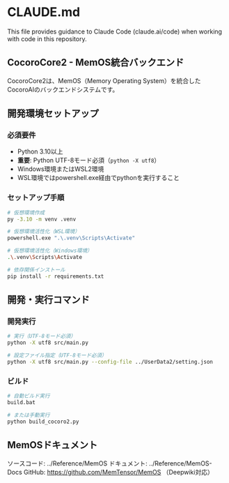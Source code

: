 # CLAUDE.md

This file provides guidance to Claude Code (claude.ai/code) when working with code in this repository.

## CocoroCore2 - MemOS統合バックエンド

CocoroCore2は、MemOS（Memory Operating System）を統合したCocoroAIのバックエンドシステムです。


## 開発環境セットアップ

### 必須要件
- Python 3.10以上
- **重要**: Python UTF-8モード必須（`python -X utf8`）
- Windows環境またはWSL2環境
- WSL環境ではpowershell.exe経由でpythonを実行すること

### セットアップ手順

```bash
# 仮想環境作成
py -3.10 -m venv .venv

# 仮想環境活性化（WSL環境）
powershell.exe ".\.venv\Scripts\Activate"

# 仮想環境活性化（Windows環境）
.\.venv\Scripts\Activate

# 依存関係インストール
pip install -r requirements.txt
```

## 開発・実行コマンド

### 開発実行
```bash
# 実行（UTF-8モード必須）
python -X utf8 src/main.py

# 設定ファイル指定（UTF-8モード必須）
python -X utf8 src/main.py --config-file ../UserData2/setting.json
```

### ビルド
```bash
# 自動ビルド実行
build.bat

# または手動実行
python build_cocoro2.py
```

## MemOSドキュメント
ソースコード: ../Reference/MemOS
ドキュメント: ../Reference/MemOS-Docs
GitHub: https://github.com/MemTensor/MemOS （Deepwiki対応）
